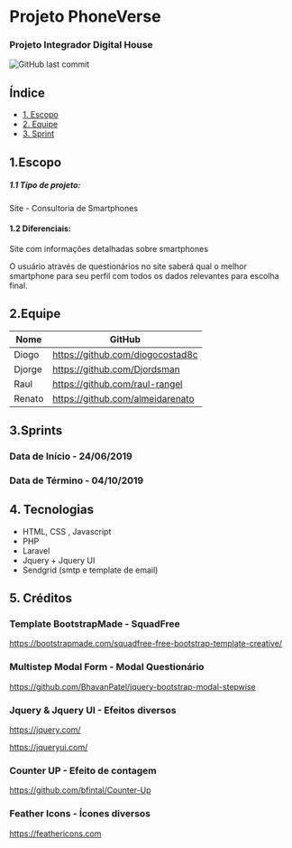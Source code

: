 # Projeto PhoneVerse

### Projeto Integrador **Digital House**

![GitHub last commit](https://img.shields.io/github/last-commit/almeidarenato/projetointegrador-dh-tbd.svg?style=plastic)

## Índice

-   [1. Escopo](#1escopo)
-   [2. Equipe](#2equipe)
-   [3. Sprint](#3sprints)

## 1.Escopo

##### 1.1 Tipo de projeto:

Site - Consultoria de Smartphones

#### 1.2 Diferenciais:

Site com informações detalhadas sobre smartphones

O usuário através de questionários no site saberá qual o melhor smartphone para seu perfil com todos os dados relevantes para escolha final.

## 2.Equipe

| Nome   | GitHub                           |
| ------ | -------------------------------- |
| Diogo  | https://github.com/diogocostad8c |
| Djorge | https://github.com/Djordsman     |
| Raul   | https://github.com/raul-rangel   |
| Renato | https://github.com/almeidarenato |

## 3.Sprints

### Data de Início - 24/06/2019

### Data de Término - 04/10/2019

## 4. Tecnologias

-   HTML, CSS , Javascript
-   PHP
-   Laravel
-   Jquery + Jquery UI
-   Sendgrid (smtp e template de email)

## 5. Créditos

### Template BootstrapMade - SquadFree

https://bootstrapmade.com/squadfree-free-bootstrap-template-creative/

### Multistep Modal Form - Modal Questionário

https://github.com/BhavanPatel/jquery-bootstrap-modal-stepwise

### Jquery & Jquery UI - Efeitos diversos

https://jquery.com/

https://jqueryui.com/

### Counter UP - Efeito de contagem

https://github.com/bfintal/Counter-Up

### Feather Icons - Ícones diversos

https://feathericons.com
